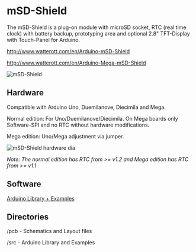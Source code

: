 # mSD-Shield
The mSD-Shield is a plug-on module with microSD socket, RTC (real time clock) with battery backup, prototyping area and optional 2.8" TFT-Display with Touch-Panel for Arduino.

<http://www.watterott.com/en/Arduino-mSD-Shield>

<http://www.watterott.com/en/Arduino-Mega-mSD-Shield>

![mSD-Shield](https://github.com/watterott/mSD-Shield/raw/master/img/msd-shield.jpg)


## Hardware
Compatible with Arduino Uno, Duemilanove, Diecimila and Mega.

Normal edition: For Uno/Duemilanove/Diecimila. On Mega boards only Software-SPI and no RTC without hardware modifications.

Mega edition: Uno/Mega adjustment via jumper.

![mSD-Shield hardware dia](https://github.com/watterott/mSD-Shield/raw/master/img/hw_dia.png)

_Note: The normal edition has RTC from >= v1.2 and Mega edition has RTC from >= v1.1_


## Software
[Arduino Library + Examples](https://github.com/watterott/mSD-Shield/downloads)


## Directories
 /pcb - Schematics and Layout files

 /src - Arduino Library and Examples
